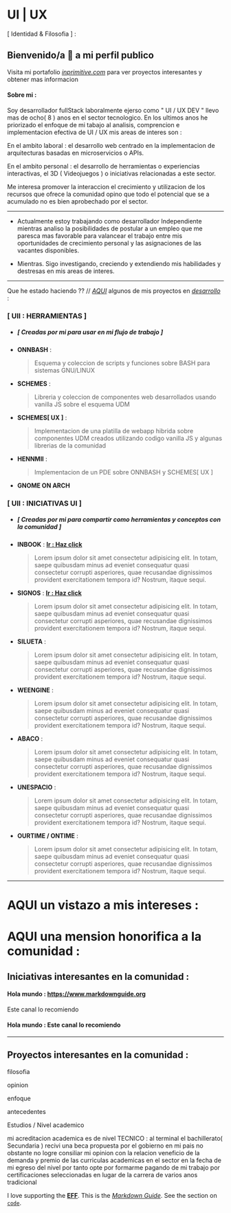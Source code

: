 # UI | UX 
[ Identidad & Filosofia ] : 
## Bienvenido/a 👋 a mi perfil publico

Visita mi portafolio *[inprimitive.com](https://www.inprimitive.com)* para ver proyectos interesantes y obtener mas informacion


#### Sobre mi : 

Soy desarrollador fullStack laboralmente ejerso como " UI / UX DEV " llevo mas de ocho( 8 ) anos en el sector tecnologico. En los ultimos anos he priorizado el enfoque de mi tabajo al analisis, comprencion e implementacion efectiva de UI / UX mis areas de interes son :

En el ambito laboral : el desarrollo web centrado en la implementacion de arquitecturas basadas en microservicios o APIs. 

En el ambito personal : el desarrollo de herramientas o experiencias interactivas, el 3D ( Videojuegos ) o iniciativas relacionadas a este sector. 

Me interesa promover la interaccion el crecimiento y utilizacion de los recursos que ofrece la comunidad opino que todo el potencial que se a acumulado no es bien aprobechado por el sector.

----

- Actualmente estoy trabajando como desarrollador Independiente mientras analiso la posibilidades de postular a un empleo que me paresca mas favorable para valancear el trabajo entre mis oportunidades de crecimiento personal y las asignaciones de las vacantes disponibles.

- Mientras. Sigo investigando, creciendo y extendiendo mis habilidades y destresas en mis areas de interes.

---

Que he estado haciendo ?? // *[AQUI](https://www.inprimitive.com/showcases)* algunos de mis proyectos en *[desarrollo](https://www.inprimitive.com/diaries)* :

### [ UII : HERRAMIENTAS ] 
- ##### [ Creadas por mi para usar en mi flujo de trabajo ]

- **ONNBASH** : 

  > Esquema y coleccion de scripts y funciones sobre BASH para sistemas GNU/LINUX

- **SCHEMES** : 
  > Libreria y coleccion de componentes web desarrollados usando vanilla JS sobre el esquema UDM
- **SCHEMES[ UX ]** : 
  > Implementacion de una platilla de webapp hibrida sobre componentes UDM creados utilizando codigo vanilla JS y algunas librerias de la comunidad  
- **HENNMII** : 
  > Implementacion de un PDE sobre ONNBASH y SCHEMES[ UX ]  
- **GNOME ON ARCH**

### [ UII : INICIATIVAS UI ]
- ##### [ Creadas por mi para compartir como herramientas y conceptos con la comunidad ]

- **INBOOK** : **[Ir : Haz click](https://www.inprimitive.com/diaries)** 
  > Lorem ipsum dolor sit amet consectetur adipisicing elit. In totam, saepe quibusdam minus ad eveniet consequatur quasi consectetur corrupti asperiores, quae recusandae dignissimos provident exercitationem tempora id? Nostrum, itaque sequi.
- **SIGNOS** : **[Ir : Haz click](https://www.inprimitive.com/diaries)**
  > Lorem ipsum dolor sit amet consectetur adipisicing elit. In totam, saepe quibusdam minus ad eveniet consequatur quasi consectetur corrupti asperiores, quae recusandae dignissimos provident exercitationem tempora id? Nostrum, itaque sequi.
- **SILUETA** :
  > Lorem ipsum dolor sit amet consectetur adipisicing elit. In totam, saepe quibusdam minus ad eveniet consequatur quasi consectetur corrupti asperiores, quae recusandae dignissimos provident exercitationem tempora id? Nostrum, itaque sequi.
- **WEENGINE** :
  > Lorem ipsum dolor sit amet consectetur adipisicing elit. In totam, saepe quibusdam minus ad eveniet consequatur quasi consectetur corrupti asperiores, quae recusandae dignissimos provident exercitationem tempora id? Nostrum, itaque sequi.
- **ABACO** :
  > Lorem ipsum dolor sit amet consectetur adipisicing elit. In totam, saepe quibusdam minus ad eveniet consequatur quasi consectetur corrupti asperiores, quae recusandae dignissimos provident exercitationem tempora id? Nostrum, itaque sequi.
- **UNESPACIO** :
  > Lorem ipsum dolor sit amet consectetur adipisicing elit. In totam, saepe quibusdam minus ad eveniet consequatur quasi consectetur corrupti asperiores, quae recusandae dignissimos provident exercitationem tempora id? Nostrum, itaque sequi.
- **OURTIME / ONTIME** :
  > Lorem ipsum dolor sit amet consectetur adipisicing elit. In totam, saepe quibusdam minus ad eveniet consequatur quasi consectetur corrupti asperiores, quae recusandae dignissimos provident exercitationem tempora id? Nostrum, itaque sequi.

---

# AQUI un vistazo a mis intereses :

# AQUI una mension honorifica a la comunidad :

## Iniciativas interesantes en la comunidad :

#### Hola mundo : <https://www.markdownguide.org>

Este canal lo recomiendo

#### Hola mundo : Este canal lo recomiendo

---

## Proyectos interesantes en la comunidad :

filosofia

opinion

enfoque

antecedentes

Estudios / Nivel academico

mi acreditacion academica es de nivel TECNICO : al terminal el bachillerato( Secundaria ) recivi una beca propuesta por el gobierno en mi pais no obstante no logre consiliar mi opinion con la relacion veneficio de la demanda y premio de las curriculas academicas en el sector en la fecha de mi egreso del nivel por tanto opte por formarme pagando de mi trabajo por certificaciones seleccionadas en lugar de la carrera de varios anos tradicional 


I love supporting the **[EFF](https://eff.org)**.
This is the *[Markdown Guide](https://www.markdownguide.org)*.
See the section on [`code`](#code).


<!--
**AlbumCorvus/AlbumCorvus** is a ✨ _special_ ✨ repository because its `README.md` (this file) appears on your GitHub profile.

Here are some ideas to get you started:

- 🔭 I’m currently working on ...
- 🌱 I’m currently learning ...
- 👯 I’m looking to collaborate on ...
- 🤔 I’m looking for help with ...
- 💬 Ask me about ...
- 📫 How to reach me: ...
- 😄 Pronouns: ...
- ⚡ Fun fact: ...
-->
